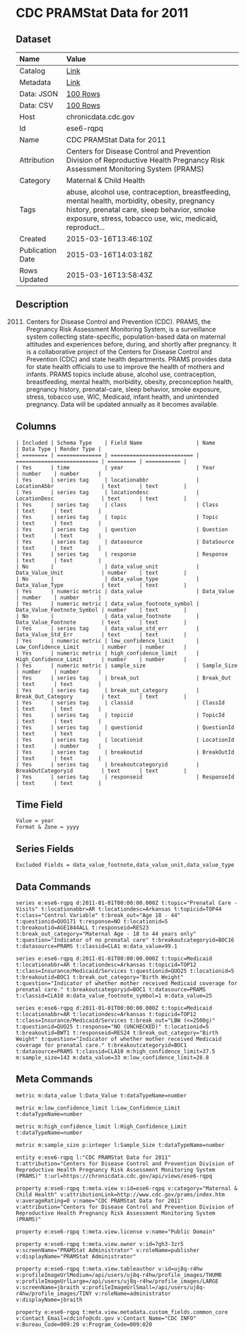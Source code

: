 # CDC PRAMStat Data for 2011

## Dataset

| Name | Value |
| :--- | :---- |
| Catalog | [Link](https://catalog.data.gov/dataset/cdc-pramstat-data-for-2011) |
| Metadata | [Link](https://chronicdata.cdc.gov/api/views/ese6-rqpq) |
| Data: JSON | [100 Rows](https://chronicdata.cdc.gov/api/views/ese6-rqpq/rows.json?max_rows=100) |
| Data: CSV | [100 Rows](https://chronicdata.cdc.gov/api/views/ese6-rqpq/rows.csv?max_rows=100) |
| Host | chronicdata.cdc.gov |
| Id | ese6-rqpq |
| Name | CDC PRAMStat Data for 2011 |
| Attribution | Centers for Disease Control and Prevention Division of Reproductive Health Pregnancy Risk Assessment Monitoring System (PRAMS) |
| Category | Maternal & Child Health |
| Tags | abuse, alcohol use, contraception, breastfeeding, mental health, morbidity, obesity, pregnancy history, prenatal care, sleep behavior, smoke exposure, stress, tobacco use, wic, medicaid, reproduct... |
| Created | 2015-03-16T13:46:10Z |
| Publication Date | 2015-03-16T14:03:18Z |
| Rows Updated | 2015-03-16T13:58:43Z |

## Description

2011.  Centers for Disease Control and Prevention (CDC).  PRAMS, the Pregnancy Risk Assessment Monitoring System, is a surveillance system collecting state-specific, population-based data on maternal attitudes and experiences before, during, and shortly after pregnancy. It is a collaborative project of the Centers for Disease Control and Prevention (CDC) and state health departments.  PRAMS provides data for state health officials to use to improve the health of mothers and infants. PRAMS topics include abuse, alcohol use, contraception, breastfeeding, mental health, morbidity, obesity, preconception health, pregnancy history, prenatal-care, sleep behavior, smoke exposure, stress, tobacco use, WIC, Medicaid, infant health, and unintended pregnancy.
Data will be updated annually as it becomes available.

## Columns

```ls
| Included | Schema Type    | Field Name                 | Name                       | Data Type | Render Type |
| ======== | ============== | ========================== | ========================== | ========= | =========== |
| Yes      | time           | year                       | Year                       | number    | number      |
| Yes      | series tag     | locationabbr               | LocationAbbr               | text      | text        |
| Yes      | series tag     | locationdesc               | LocationDesc               | text      | text        |
| Yes      | series tag     | class                      | Class                      | text      | text        |
| Yes      | series tag     | topic                      | Topic                      | text      | text        |
| Yes      | series tag     | question                   | Question                   | text      | text        |
| Yes      | series tag     | datasource                 | DataSource                 | text      | text        |
| Yes      | series tag     | response                   | Response                   | text      | text        |
| No       |                | data_value_unit            | Data_Value_Unit            | number    | text        |
| No       |                | data_value_type            | Data_Value_Type            | text      | text        |
| Yes      | numeric metric | data_value                 | Data_Value                 | number    | number      |
| Yes      | numeric metric | data_value_footnote_symbol | Data_Value_Footnote_Symbol | number    | text        |
| No       |                | data_value_footnote        | Data_Value_Footnote        | text      | text        |
| Yes      | series tag     | data_value_std_err         | Data_Value_Std_Err         | text      | text        |
| Yes      | numeric metric | low_confidence_limit       | Low_Confidence_Limit       | number    | number      |
| Yes      | numeric metric | high_confidence_limit      | High_Confidence_Limit      | number    | number      |
| Yes      | numeric metric | sample_size                | Sample_Size                | number    | number      |
| Yes      | series tag     | break_out                  | Break_Out                  | text      | text        |
| Yes      | series tag     | break_out_category         | Break_Out_Category         | text      | text        |
| Yes      | series tag     | classid                    | ClassId                    | text      | text        |
| Yes      | series tag     | topicid                    | TopicId                    | text      | text        |
| Yes      | series tag     | questionid                 | QuestionId                 | text      | text        |
| Yes      | series tag     | locationid                 | LocationId                 | text      | number      |
| Yes      | series tag     | breakoutid                 | BreakOutId                 | text      | text        |
| Yes      | series tag     | breakoutcategoryid         | BreakOutCategoryid         | text      | text        |
| Yes      | series tag     | responseid                 | ResponseId                 | text      | text        |
```

## Time Field

```ls
Value = year
Format & Zone = yyyy
```

## Series Fields

```ls
Excluded Fields = data_value_footnote,data_value_unit,data_value_type
```

## Data Commands

```ls
series e:ese6-rqpq d:2011-01-01T00:00:00.000Z t:topic="Prenatal Care - Visits" t:locationabbr=AR t:locationdesc=Arkansas t:topicid=TOP44 t:class="Control Variable" t:break_out="Age 18 - 44" t:questionid=QUO171 t:response=NO t:locationid=5 t:breakoutid=AGE1844ALL t:responseid=RES23 t:break_out_category="Maternal Age - 18 to 44 years only" t:question="Indicator of no prenatal care" t:breakoutcategoryid=BOC16 t:datasource=PRAMS t:classid=CLA1 m:data_value=99.1

series e:ese6-rqpq d:2011-01-01T00:00:00.000Z t:topic=Medicaid t:locationabbr=AR t:locationdesc=Arkansas t:topicid=TOP12 t:class=Insurance/Medicaid/Services t:questionid=QUO25 t:locationid=5 t:breakoutid=BOC1 t:break_out_category="Birth Weight" t:question="Indicator of whether mother received Medicaid coverage for prenatal care." t:breakoutcategoryid=BOC1 t:datasource=PRAMS t:classid=CLA10 m:data_value_footnote_symbol=1 m:data_value=25

series e:ese6-rqpq d:2011-01-01T00:00:00.000Z t:topic=Medicaid t:locationabbr=AR t:locationdesc=Arkansas t:topicid=TOP12 t:class=Insurance/Medicaid/Services t:break_out="LBW (<=2500g)" t:questionid=QUO25 t:response="NO (UNCHECKED)" t:locationid=5 t:breakoutid=BWT1 t:responseid=RES24 t:break_out_category="Birth Weight" t:question="Indicator of whether mother received Medicaid coverage for prenatal care." t:breakoutcategoryid=BOC1 t:datasource=PRAMS t:classid=CLA10 m:high_confidence_limit=37.5 m:sample_size=143 m:data_value=33 m:low_confidence_limit=28.8
```

## Meta Commands

```ls
metric m:data_value l:Data_Value t:dataTypeName=number

metric m:low_confidence_limit l:Low_Confidence_Limit t:dataTypeName=number

metric m:high_confidence_limit l:High_Confidence_Limit t:dataTypeName=number

metric m:sample_size p:integer l:Sample_Size t:dataTypeName=number

entity e:ese6-rqpq l:"CDC PRAMStat Data for 2011" t:attribution="Centers for Disease Control and Prevention Division of Reproductive Health Pregnancy Risk Assessment Monitoring System (PRAMS)" t:url=https://chronicdata.cdc.gov/api/views/ese6-rqpq

property e:ese6-rqpq t:meta.view v:id=ese6-rqpq v:category="Maternal & Child Health" v:attributionLink=http://www.cdc.gov/prams/index.htm v:averageRating=0 v:name="CDC PRAMStat Data for 2011" v:attribution="Centers for Disease Control and Prevention Division of Reproductive Health Pregnancy Risk Assessment Monitoring System (PRAMS)"

property e:ese6-rqpq t:meta.view.license v:name="Public Domain"

property e:ese6-rqpq t:meta.view.owner v:id=7gh3-3zr5 v:screenName="PRAMStat Administrator" v:roleName=publisher v:displayName="PRAMStat Administrator"

property e:ese6-rqpq t:meta.view.tableauthor v:id=uj8q-r4hw v:profileImageUrlMedium=/api/users/uj8q-r4hw/profile_images/THUMB v:profileImageUrlLarge=/api/users/uj8q-r4hw/profile_images/LARGE v:screenName=jbraith v:profileImageUrlSmall=/api/users/uj8q-r4hw/profile_images/TINY v:roleName=administrator v:displayName=jbraith

property e:ese6-rqpq t:meta.view.metadata.custom_fields.common_core v:Contact_Email=cdcinfo@cdc.gov v:Contact_Name="CDC INFO" v:Bureau_Code=009:20 v:Program_Code=009:020
```
